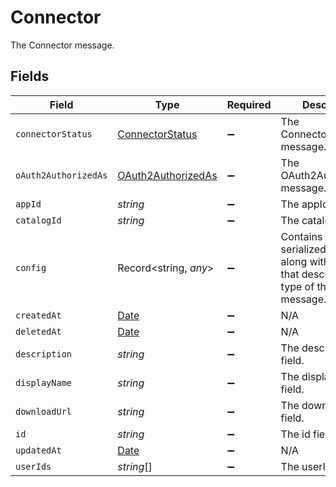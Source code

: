 # Connector

The Connector message.


## Fields

| Field                                                                                                          | Type                                                                                                           | Required                                                                                                       | Description                                                                                                    |
| -------------------------------------------------------------------------------------------------------------- | -------------------------------------------------------------------------------------------------------------- | -------------------------------------------------------------------------------------------------------------- | -------------------------------------------------------------------------------------------------------------- |
| `connectorStatus`                                                                                              | [ConnectorStatus](../../models/shared/connectorstatus.md)                                                      | :heavy_minus_sign:                                                                                             | The ConnectorStatus message.                                                                                   |
| `oAuth2AuthorizedAs`                                                                                           | [OAuth2AuthorizedAs](../../models/shared/oauth2authorizedas.md)                                                | :heavy_minus_sign:                                                                                             | The OAuth2AuthorizedAs message.                                                                                |
| `appId`                                                                                                        | *string*                                                                                                       | :heavy_minus_sign:                                                                                             | The appId field.                                                                                               |
| `catalogId`                                                                                                    | *string*                                                                                                       | :heavy_minus_sign:                                                                                             | The catalogId field.                                                                                           |
| `config`                                                                                                       | Record<string, *any*>                                                                                          | :heavy_minus_sign:                                                                                             | Contains an arbitrary serialized message along with a @type that describes the type of the serialized message. |
| `createdAt`                                                                                                    | [Date](https://developer.mozilla.org/en-US/docs/Web/JavaScript/Reference/Global_Objects/Date)                  | :heavy_minus_sign:                                                                                             | N/A                                                                                                            |
| `deletedAt`                                                                                                    | [Date](https://developer.mozilla.org/en-US/docs/Web/JavaScript/Reference/Global_Objects/Date)                  | :heavy_minus_sign:                                                                                             | N/A                                                                                                            |
| `description`                                                                                                  | *string*                                                                                                       | :heavy_minus_sign:                                                                                             | The description field.                                                                                         |
| `displayName`                                                                                                  | *string*                                                                                                       | :heavy_minus_sign:                                                                                             | The displayName field.                                                                                         |
| `downloadUrl`                                                                                                  | *string*                                                                                                       | :heavy_minus_sign:                                                                                             | The downloadUrl field.                                                                                         |
| `id`                                                                                                           | *string*                                                                                                       | :heavy_minus_sign:                                                                                             | The id field.                                                                                                  |
| `updatedAt`                                                                                                    | [Date](https://developer.mozilla.org/en-US/docs/Web/JavaScript/Reference/Global_Objects/Date)                  | :heavy_minus_sign:                                                                                             | N/A                                                                                                            |
| `userIds`                                                                                                      | *string*[]                                                                                                     | :heavy_minus_sign:                                                                                             | The userIds field.                                                                                             |